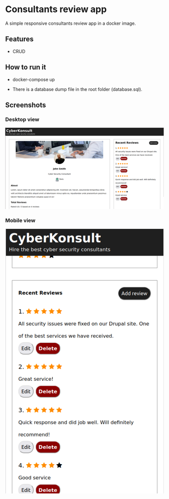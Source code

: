# Consultants review app 

A simple responsive consultants review app in a docker image.

## Features

- CRUD


## How to run it

- docker-compose up

- There is a database dump file in the root folder (database.sql).

## Screenshots

### Desktop view
![Desktop](phpDir/src/images/reviews.png "Reviews app desktop screenshot")

### Mobile view
![Mobile](phpDir/src/images/reviews-mobile.png  "Reviews app mobile screenshot")








